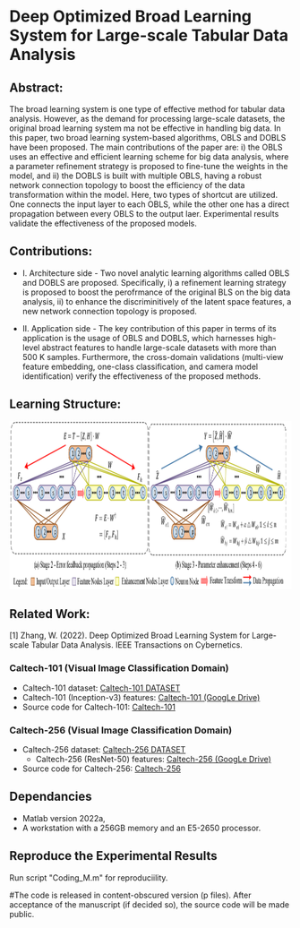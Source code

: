 # Deep Optimized Broad Learning System for Large-scale Tabular Data Analysis
## Abstract:

The broad learning system is one type of effective method for tabular data analysis. However, as the demand for processing large-scale datasets, the original broad learning system ma not be effective in handling big data. In this paper, two broad learning system-based algorithms, OBLS and DOBLS have been proposed. The main contributions of the paper are: i) the OBLS uses an effective and efficient learning scheme for big data analysis, where a parameter refinement strategy is proposed to fine-tune the weights in the model, and ii) the DOBLS is built with multiple OBLS, having a robust network connection topology to boost the efficiency of the data transformation within the model. Here, two types of shortcut are utilized. One connects the input layer to each OBLS, while the other one has a direct propagation between every OBLS to the output laer. Experimental results validate the effectiveness of the proposed models. 


## Contributions:
* I. Architecture side - Two novel analytic learning algorithms called OBLS and DOBLS are proposed. Specifically, i) a refinement learning strategy is proposed to boost the perofrmance of the original BLS on the big data analysis, ii) to enhance the discriminitively of the latent space features, a new network connection topology is proposed. 

* II. Application side - The key contribution of this paper in terms of its application is the usage of OBLS and DOBLS, which harnesses high-level abstract features to handle large-scale datasets with more than 500 K samples. Furthermore, the cross-domain validations (multi-view feature embedding, one-class classification, and camera model identification) verify the effectiveness of the proposed methods. 

## Learning Structure:

<img src="https://github.com/1027051515/OBLS_DOBLS/blob/main/f2.png" width="1050" height="300" />

## Related Work:

[1] Zhang, W. (2022). Deep Optimized Broad Learning System for Large-scale Tabular Data Analysis. IEEE Transactions on Cybernetics.

### Caltech-101 (Visual Image Classification Domain)
* Caltech-101 dataset: [Caltech-101 DATASET](http://www.vision.caltech.edu/Image_Datasets/Caltech101/)
* Caltech-101 (Inception-v3) features: [Caltech-101 (GoogLe Drive)](https://drive.google.com/file/d/1utcKTwC5dftDGcvLG5ABCTFWGvvObcDz/view?usp=sharing)
* Source code for Caltech-101: [Caltech-101](https://github.com/1027051515/PHSNN-RPHSNN/blob/main/Demo.rar)

### Caltech-256 (Visual Image Classification Domain)
* Caltech-256 dataset: [Caltech-256 DATASET](https://paperswithcode.com/dataset/caltech-256)
  * Caltech-256 (ResNet-50) features: [Caltech-256 (GoogLe Drive)](https://drive.google.com/file/d/1utcKTwC5dftDGcvLG5ABCTFWGvvObcDz/view?usp=sharing)
* Source code for Caltech-256: [Caltech-256](https://github.com/1027051515/PHSNN-RPHSNN/blob/main/Demo.rar)

## Dependancies
* Matlab version 2022a,
* A workstation with a 256GB memory and an E5-2650 processor.

## Reproduce the Experimental Results

Run script "Coding_M.m" for reproduciility.

#The code is released in content-obscured version (p files). After acceptance of the manuscript (if decided so), the source code will be made public.
